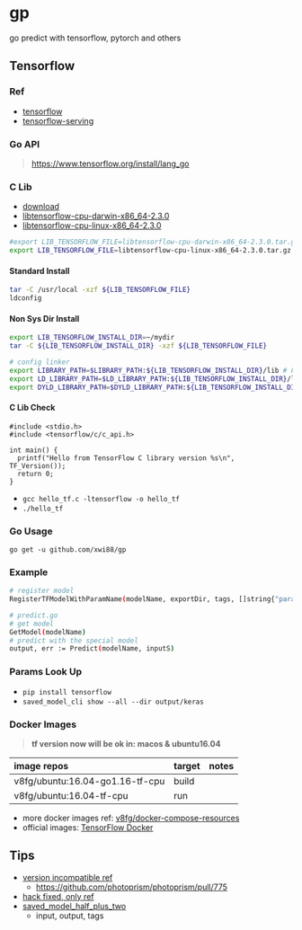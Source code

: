 # gp

go predict with tensorflow, pytorch and others 

## Tensorflow

### Ref

- [tensorflow](https://github.com/tensorflow/tensorflow)
- [tensorflow-serving](https://github.com/tensorflow/serving)

### Go API

>https://www.tensorflow.org/install/lang_go

### C Lib

- [download](https://www.tensorflow.org/install/lang_c#download)
- [libtensorflow-cpu-darwin-x86_64-2.3.0](https://storage.googleapis.com/tensorflow/libtensorflow/libtensorflow-cpu-darwin-x86_64-2.3.0.tar.gz)
- [libtensorflow-cpu-linux-x86_64-2.3.0](https://storage.googleapis.com/tensorflow/libtensorflow/libtensorflow-cpu-linux-x86_64-2.3.0.tar.gz)

```bash
#export LIB_TENSORFLOW_FILE=libtensorflow-cpu-darwin-x86_64-2.3.0.tar.gz
export LIB_TENSORFLOW_FILE=libtensorflow-cpu-linux-x86_64-2.3.0.tar.gz
```

#### Standard Install

```bash
tar -C /usr/local -xzf ${LIB_TENSORFLOW_FILE}
ldconfig
```

#### Non Sys Dir Install

```bash
export LIB_TENSORFLOW_INSTALL_DIR=~/mydir
tar -C ${LIB_TENSORFLOW_INSTALL_DIR} -xzf ${LIB_TENSORFLOW_FILE}

# config linker
export LIBRARY_PATH=$LIBRARY_PATH:${LIB_TENSORFLOW_INSTALL_DIR}/lib # For both Linux and macOS X
export LD_LIBRARY_PATH=$LD_LIBRARY_PATH:${LIB_TENSORFLOW_INSTALL_DIR}/lib # For Linux only
export DYLD_LIBRARY_PATH=$DYLD_LIBRARY_PATH:${LIB_TENSORFLOW_INSTALL_DIR}/lib # For macOS X only
```

#### C Lib Check

```cgo
#include <stdio.h>
#include <tensorflow/c/c_api.h>

int main() {
  printf("Hello from TensorFlow C library version %s\n", TF_Version());
  return 0;
}
```

- `gcc hello_tf.c -ltensorflow -o hello_tf`
- `./hello_tf`

### Go Usage

`go get -u github.com/xwi88/gp`

### Example

```bash
# register model
RegisterTFModelWithParamName(modelName, exportDir, tags, []string{"param_name_input"}, "param_name_output")

# predict.go
# get model
GetModel(modelName)
# predict with the special model
output, err := Predict(modelName, inputS)
```

### Params Look Up

- `pip install tensorflow`
- `saved_model_cli show --all --dir output/keras`

### Docker Images

>**tf version now will be ok in: macos & ubuntu16.04**

|image repos|target|notes|
|:--|:--|:--|
|v8fg/ubuntu:16.04-go1.16-tf-cpu|build||
|v8fg/ubuntu:16.04-tf-cpu|run||

- more docker images ref: [v8fg/docker-compose-resources](https://github.com/v8fg/docker-compose-resources)
- official images: [TensorFlow Docker](https://www.tensorflow.org/install/docker)

## Tips

- [version incompatible ref](https://github.com/tensorflow/tensorflow/issues/41808)
    - https://github.com/photoprism/photoprism/pull/775
- [hack fixed, only ref](https://github.com/tensorflow/tensorflow/blob/master/tensorflow/go/README.md)
- [saved_model_half_plus_two](https://github.com/tensorflow/serving/blob/master/tensorflow_serving/servables/tensorflow/testdata/saved_model_half_plus_two.py)
    - input, output, tags

